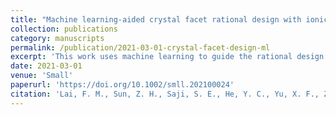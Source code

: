 ```yaml
---
title: "Machine learning-aided crystal facet rational design with ionic liquid controllable synthesis"
collection: publications
category: manuscripts
permalink: /publication/2021-03-01-crystal-facet-design-ml
excerpt: 'This work uses machine learning to guide the rational design of crystal facets during ionic liquid-assisted synthesis.'
date: 2021-03-01
venue: 'Small'
paperurl: 'https://doi.org/10.1002/smll.202100024'
citation: 'Lai, F. M., Sun, Z. H., Saji, S. E., He, Y. C., Yu, X. F., Zhao, H. T.*, Guo, H. B.*, & Yin, Z. Y.* (2021). "Machine learning-aided crystal facet rational design with ionic liquid controllable synthesis." <i>Small</i>, 17(12), 2100024.'
---
```

